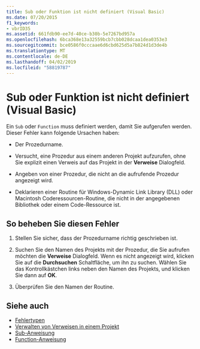 ```yaml
---
title: Sub oder Funktion ist nicht definiert (Visual Basic)
ms.date: 07/20/2015
f1_keywords:
- vbrID35
ms.assetid: 661fdb90-ee7d-40ce-b30b-5e7267bd957a
ms.openlocfilehash: 6bca368e13a32559bcb7cbb028dcaa1dea0353e3
ms.sourcegitcommit: bce0586f0cccaae6d6cbd625d5a7b824d1d3de4b
ms.translationtype: MT
ms.contentlocale: de-DE
ms.lasthandoff: 04/02/2019
ms.locfileid: "58819787"
---
```

# <a name="sub-or-function-not-defined-visual-basic"></a>Sub oder Funktion ist nicht definiert (Visual Basic)
Ein `Sub` oder `Function` muss definiert werden, damit Sie aufgerufen werden. Dieser Fehler kann folgende Ursachen haben:  
  
-   Der Prozedurname.  
  
-   Versucht, eine Prozedur aus einem anderen Projekt aufzurufen, ohne Sie explizit einen Verweis auf das Projekt in der **Verweise** Dialogfeld.  
  
-   Angeben von einer Prozedur, die nicht an die aufrufende Prozedur angezeigt wird.  
  
-   Deklarieren einer Routine für Windows-Dynamic Link Library (DLL) oder Macintosh Coderessourcen-Routine, die nicht in der angegebenen Bibliothek oder einem Code-Ressource ist.  
  
## <a name="to-correct-this-error"></a>So beheben Sie diesen Fehler  
  
1.  Stellen Sie sicher, dass der Prozedurname richtig geschrieben ist.  
  
2.  Suchen Sie den Namen des Projekts mit der Prozedur, die Sie aufrufen möchten die **Verweise** Dialogfeld. Wenn es nicht angezeigt wird, klicken Sie auf die **Durchsuchen** Schaltfläche, um ihn zu suchen. Wählen Sie das Kontrollkästchen links neben den Namen des Projekts, und klicken Sie dann auf **OK**.  
  
3.  Überprüfen Sie den Namen der Routine.  
  
## <a name="see-also"></a>Siehe auch

- [Fehlertypen](../../../visual-basic/programming-guide/language-features/error-types.md)
- [Verwalten von Verweisen in einem Projekt](/visualstudio/ide/managing-references-in-a-project)
- [Sub-Anweisung](../../../visual-basic/language-reference/statements/sub-statement.md)
- [Function-Anweisung](../../../visual-basic/language-reference/statements/function-statement.md)
